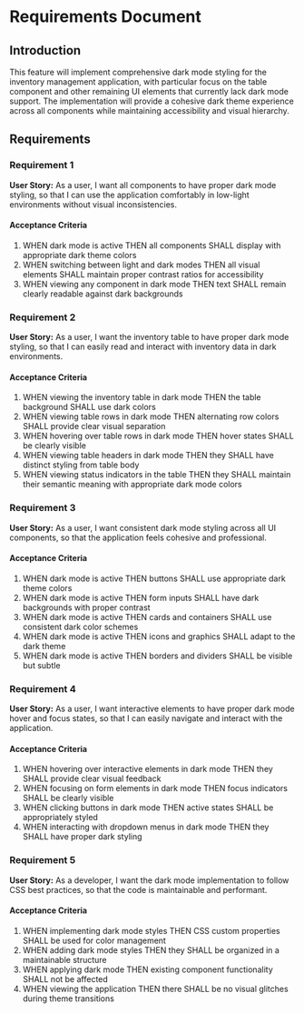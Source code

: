 # Requirements Document

## Introduction

This feature will implement comprehensive dark mode styling for the inventory management application, with particular focus on the table component and other remaining UI elements that currently lack dark mode support. The implementation will provide a cohesive dark theme experience across all components while maintaining accessibility and visual hierarchy.

## Requirements

### Requirement 1

**User Story:** As a user, I want all components to have proper dark mode styling, so that I can use the application comfortably in low-light environments without visual inconsistencies.

#### Acceptance Criteria

1. WHEN dark mode is active THEN all components SHALL display with appropriate dark theme colors
2. WHEN switching between light and dark modes THEN all visual elements SHALL maintain proper contrast ratios for accessibility
3. WHEN viewing any component in dark mode THEN text SHALL remain clearly readable against dark backgrounds

### Requirement 2

**User Story:** As a user, I want the inventory table to have proper dark mode styling, so that I can easily read and interact with inventory data in dark environments.

#### Acceptance Criteria

1. WHEN viewing the inventory table in dark mode THEN the table background SHALL use dark colors
2. WHEN viewing table rows in dark mode THEN alternating row colors SHALL provide clear visual separation
3. WHEN hovering over table rows in dark mode THEN hover states SHALL be clearly visible
4. WHEN viewing table headers in dark mode THEN they SHALL have distinct styling from table body
5. WHEN viewing status indicators in the table THEN they SHALL maintain their semantic meaning with appropriate dark mode colors

### Requirement 3

**User Story:** As a user, I want consistent dark mode styling across all UI components, so that the application feels cohesive and professional.

#### Acceptance Criteria

1. WHEN dark mode is active THEN buttons SHALL use appropriate dark theme colors
2. WHEN dark mode is active THEN form inputs SHALL have dark backgrounds with proper contrast
3. WHEN dark mode is active THEN cards and containers SHALL use consistent dark color schemes
4. WHEN dark mode is active THEN icons and graphics SHALL adapt to the dark theme
5. WHEN dark mode is active THEN borders and dividers SHALL be visible but subtle

### Requirement 4

**User Story:** As a user, I want interactive elements to have proper dark mode hover and focus states, so that I can easily navigate and interact with the application.

#### Acceptance Criteria

1. WHEN hovering over interactive elements in dark mode THEN they SHALL provide clear visual feedback
2. WHEN focusing on form elements in dark mode THEN focus indicators SHALL be clearly visible
3. WHEN clicking buttons in dark mode THEN active states SHALL be appropriately styled
4. WHEN interacting with dropdown menus in dark mode THEN they SHALL have proper dark styling

### Requirement 5

**User Story:** As a developer, I want the dark mode implementation to follow CSS best practices, so that the code is maintainable and performant.

#### Acceptance Criteria

1. WHEN implementing dark mode styles THEN CSS custom properties SHALL be used for color management
2. WHEN adding dark mode styles THEN they SHALL be organized in a maintainable structure
3. WHEN applying dark mode THEN existing component functionality SHALL not be affected
4. WHEN viewing the application THEN there SHALL be no visual glitches during theme transitions